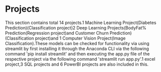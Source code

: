 # Projects
This section contains total 14 projects.1 Machine Learning Project(Diabetes Prediction)(Classification project)2 Deep Learning Projects(BodyFat% Prediction(Regression project)and Customer Churn Prediction)(Classification project)and 1 Computer Vision Project(Image Classification).These models can be checked for functionality via using streamlit by first installing it through the Anaconda CLI via the following command 'pip install streamlit' and then executing the app.py file of the respective project via the following command 'streamlit run app.py'.1 excel project,3 SQL projects and 6 PowerBI projects are also included in this.
